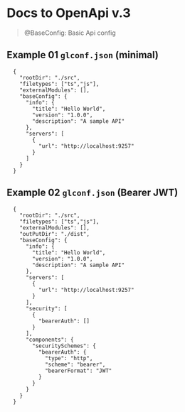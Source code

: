 # Docs to OpenApi v.3


> @BaseConfig: Basic Api config


## Example 01 `glconf.json` (minimal)


      {
        "rootDir": "./src",
        "filetypes": ["ts","js"],
        "externalModules": [],
        "baseConfig": {
          "info": {
            "title": "Hello World",
            "version": "1.0.0",
            "description": "A sample API"
          },
          "servers": [
            {
              "url": "http://localhost:9257"
            }
          ]
        }
      }

## Example 02 `glconf.json` (Bearer JWT)

      {
        "rootDir": "./src",
        "filetypes": ["ts","js"],
        "externalModules": [],
        "outPutDir": "./dist",
        "baseConfig": {
          "info": {
            "title": "Hello World",
            "version": "1.0.0",
            "description": "A sample API"
          },
          "servers": [
            {
              "url": "http://localhost:9257"
            }
          ],
          "security": [
            {
              "bearerAuth": []
            }
          ],
          "components": {
            "securitySchemes": {
              "bearerAuth": {
                "type": "http",
                "scheme": "bearer",
                "bearerFormat": "JWT"
              }
            }
          }
        }
      }
